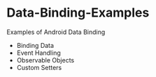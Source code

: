 # Data-Binding-Examples
Examples of Android Data Binding

* Binding Data
* Event Handling
* Observable Objects
* Custom Setters
